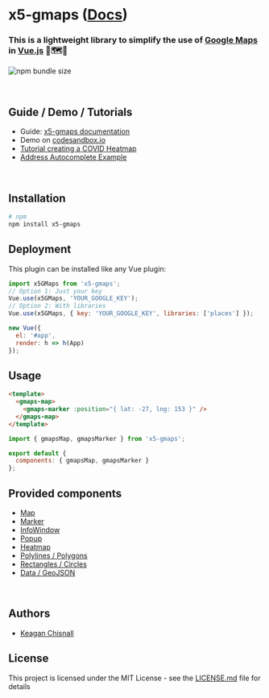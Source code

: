 # x5-gmaps ([Docs](https://xon52.github.io/x5-gmaps))

### This is a lightweight library to simplify the use of [Google Maps](https://developers.google.com/maps/) in [Vue.js](http://vuejs.org) 🤏🗺️🧩

![npm bundle size](https://img.shields.io/bundlephobia/minzip/x5-gmaps)

<br/>

## Guide / Demo / Tutorials

- Guide: [x5-gmaps documentation](https://xon52.github.io/x5-gmaps/guide.html)
- Demo on [codesandbox.io](https://codesandbox.io/s/x5-gmaps-demo-6xww1)
- [Tutorial creating a COVID Heatmap](https://medium.com/javascript-in-plain-english/making-a-covid-map-using-vue-google-maps-89eb70a9f089)
- [Address Autocomplete Example](https://xon5.medium.com/vue-google-maps-and-autocomplete-e9bf0fa3c42e)

<br/>

## Installation

```bash
# npm
npm install x5-gmaps
```

## Deployment

This plugin can be installed like any Vue plugin:

```js
import x5GMaps from 'x5-gmaps';
// Option 1: Just your key
Vue.use(x5GMaps, 'YOUR_GOOGLE_KEY');
// Option 2: With libraries
Vue.use(x5GMaps, { key: 'YOUR_GOOGLE_KEY', libraries: ['places'] });

new Vue({
  el: '#app',
  render: h => h(App)
});
```

## Usage

```html
<template>
  <gmaps-map>
    <gmaps-marker :position="{ lat: -27, lng: 153 }" />
  </gmaps-map>
</template>
```

```js
import { gmapsMap, gmapsMarker } from 'x5-gmaps';

export default {
  components: { gmapsMap, gmapsMarker }
};
```

## Provided components

- [Map](https://xon52.github.io/x5-gmaps/api/map.html)
- [Marker](https://xon52.github.io/x5-gmaps/api/marker.html)
- [InfoWindow](https://xon52.github.io/x5-gmaps/api/infowindow.html)
- [Popup](https://xon52.github.io/x5-gmaps/api/popup.html)
- [Heatmap](https://xon52.github.io/x5-gmaps/api/heatmap.html)
- [Polylines / Polygons](https://xon52.github.io/x5-gmaps/api/polylines.html)
- [Rectangles / Circles](https://xon52.github.io/x5-gmaps/api/shapes.html)
- [Data / GeoJSON](https://xon52.github.io/x5-gmaps/api/data.html)

<br/>

## Authors

- [Keagan Chisnall](https://github.com/xon52)

## License

This project is licensed under the MIT License - see the [LICENSE.md](LICENSE.md) file for details
